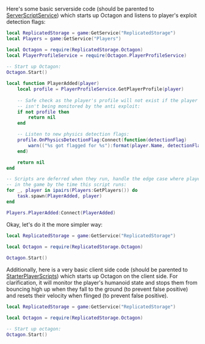 Here's some basic serverside code (should be parented to [ServerScriptService](https://developer.roblox.com/en-us/api-reference/class/ServerScriptService)) which starts up Octagon and listens to player's exploit detection flags:

```lua
local ReplicatedStorage = game:GetService("ReplicatedStorage")
local Players = game:GetService("Players")

local Octagon = require(ReplicatedStorage.Octagon)
local PlayerProfileService = require(Octagon.PlayerProfileService)
 
-- Start up Octagon:
Octagon.Start()

local function PlayerAdded(player)
	local profile = PlayerProfileService.GetPlayerProfile(player)  
	
	-- Safe check as the player's profile will not exist if the player
	-- isn't being monitored by the anti exploit:
	if not profile then
		return nil
	end

	-- Listen to new physics detection flags:
	profile.OnPhysicsDetectionFlag:Connect(function(detectionFlag)
		warn(("%s got flagged for %s"):format(player.Name, detectionFlag))
	end)

	return nil
end

-- Scripts are deferred when they run, handle the edge case where players are already
-- in the game by the time this script runs:
for _, player in ipairs(Players:GetPlayers()) do
	task.spawn(PlayerAdded, player)
end

Players.PlayerAdded:Connect(PlayerAdded)
```

Okay, let's do it the more simpler way:

```lua
local ReplicatedStorage = game:GetService("ReplicatedStorage")

local Octagon = require(ReplicatedStorage.Octagon)
 
Octagon.Start()
```

Additionally, here is a very basic client side code (should be parented to [StarterPlayerScripts](https://developer.roblox.com/en-us/api-reference/class/StarterPlayerScripts)) which starts up Octagon on the client side. For clarification, it will monitor the player's humanoid state and stops them from bouncing high up when they fall to the ground (to prevent false positive) and resets their velocity when flinged (to prevent false positive).

```lua
local ReplicatedStorage = game:GetService("ReplicatedStorage")

local Octagon = require(ReplicatedStorage.Octagon)

-- Start up octagon:
Octagon.Start()
```
